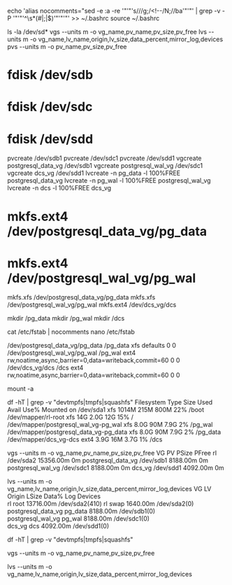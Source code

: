 echo 'alias nocomments="sed -e :a -re '"'"'s/<!--.*?-->//g;/<!--/N;//ba'"'"' | grep -v -P '"'"'^\s*(#|;|$)'"'"'"' >> ~/.bashrc
source ~/.bashrc

ls -la /dev/sd*
vgs --units m -o vg_name,pv_name,pv_size,pv_free
lvs --units m -o vg_name,lv_name,origin,lv_size,data_percent,mirror_log,devices
pvs --units m -o pv_name,pv_size,pv_free

# fdisk /dev/sdb
# fdisk /dev/sdc
# fdisk /dev/sdd
pvcreate /dev/sdb1
pvcreate /dev/sdc1
pvcreate /dev/sdd1
vgcreate postgresql_data_vg /dev/sdb1
vgcreate postgresql_wal_vg /dev/sdc1
vgcreate dcs_vg /dev/sdd1
lvcreate -n pg_data -l 100%FREE postgresql_data_vg
lvcreate -n pg_wal -l 100%FREE postgresql_wal_vg
lvcreate -n dcs -l 100%FREE dcs_vg

# mkfs.ext4 /dev/postgresql_data_vg/pg_data
# mkfs.ext4 /dev/postgresql_wal_vg/pg_wal

mkfs.xfs /dev/postgresql_data_vg/pg_data
mkfs.xfs /dev/postgresql_wal_vg/pg_wal
mkfs.ext4 /dev/dcs_vg/dcs

mkdir /pg_data
mkdir /pg_wal
mkdir /dcs

cat /etc/fstab | nocomments
nano /etc/fstab

/dev/postgresql_data_vg/pg_data /pg_data xfs defaults        0 0
/dev/postgresql_wal_vg/pg_wal /pg_wal ext4 rw,noatime,async,barrier=0,data=writeback,commit=60 0 0
/dev/dcs_vg/dcs /dcs ext4 rw,noatime,async,barrier=0,data=writeback,commit=60 0 0

mount -a

df -hT | grep -v "devtmpfs\|tmpfs\|squashfs"
Filesystem                             Type      Size  Used Avail Use% Mounted on
/dev/sda1                              xfs      1014M  215M  800M  22% /boot
/dev/mapper/rl-root                    xfs        14G  2.0G   12G  15% /
/dev/mapper/postgresql_wal_vg-pg_wal   xfs       8.0G   90M  7.9G   2% /pg_wal
/dev/mapper/postgresql_data_vg-pg_data xfs       8.0G   90M  7.9G   2% /pg_data
/dev/mapper/dcs_vg-dcs                 ext4      3.9G   16M  3.7G   1% /dcs

vgs --units m -o vg_name,pv_name,pv_size,pv_free
  VG                 PV         PSize     PFree
  rl                 /dev/sda2  15356.00m    0m
  postgresql_data_vg /dev/sdb1   8188.00m    0m
  postgresql_wal_vg  /dev/sdc1   8188.00m    0m
  dcs_vg             /dev/sdd1   4092.00m    0m

lvs --units m -o vg_name,lv_name,origin,lv_size,data_percent,mirror_log,devices
  VG                 LV      Origin LSize     Data%  Log Devices       
  rl                 root           13716.00m            /dev/sda2(410)
  rl                 swap            1640.00m            /dev/sda2(0)  
  postgresql_data_vg pg_data         8188.00m            /dev/sdb1(0)  
  postgresql_wal_vg  pg_wal          8188.00m            /dev/sdc1(0)  
  dcs_vg             dcs             4092.00m            /dev/sdd1(0)  

df -hT | grep -v "devtmpfs\|tmpfs\|squashfs"

vgs --units m -o vg_name,pv_name,pv_size,pv_free

lvs --units m -o vg_name,lv_name,origin,lv_size,data_percent,mirror_log,devices

